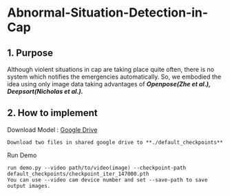 # Abnormal-Situation-Detection-in-Cap


## 1. Purpose



  Although violent situations in cap are taking place quite often, there is no system which notifies the emergencies automatically. So, we embodied the idea using only image data taking advantages of ***Openpose(Zhe et al.), Deepsort(Nicholas et al.).***
 
 ## 2. How to implement 
 
 

Download Model : [Google Drive](https://drive.google.com/drive/folders/16IkXWthjqXp0S5wZeGFwT2IhTFuqSgyU?usp=sharing)
  
    Download two files in shared google drive to **./default_checkpoints**

Run Demo

    run demo.py --video path/to/video(image) --checkpoint-path default_checkpoints/checkpoint_iter_147000.pth 
    You can use --video cam device number and set --save-path to save output images.
    
    
